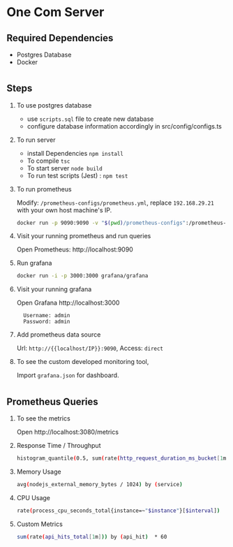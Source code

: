 # One Com Server

## Required Dependencies

- Postgres Database
- Docker

#

## Steps


1. To use postgres database
    - use `scripts.sql` file to create new database
    - configure database information accordingly in src/config/configs.ts

2. To run server
    - install Dependencies `npm install`
    - To compile `tsc` 
    - To start server `node build`
    - To run test scripts (Jest) :  `npm test`

3. To run prometheus

    Modify: `/prometheus-configs/prometheus.yml`, replace `192.168.29.21` with your own host machine's IP.  
    ```sh
    docker run -p 9090:9090 -v "$(pwd)/prometheus-configs":/prometheus-configs prom/prometheus --config.file=/prometheus-configs/prometheus.yml
    ```

4. Visit your running prometheus and run queries

    Open Prometheus: http://localhost:9090

5. Run grafana

    ```sh
    docker run -i -p 3000:3000 grafana/grafana
    ```

6. Visit your running grafana

    Open Grafana http://localhost:3000
  
    ```
      Username: admin
      Password: admin
    ```

7. Add prometheus data source 

    Url: `http://{{localhost/IP}}:9090`, Access: `direct`

8. To see the custom developed monitoring tool, 

    Import `grafana.json` for dashboard.

#

## Prometheus Queries

1. To see the metrics
    
      Open http://localhost:3080/metrics

2. Response Time / Throughput
    ```sh
    histogram_quantile(0.5, sum(rate(http_request_duration_ms_bucket[1m])) by (le, route, method))
    ```

3. Memory Usage
    ```sh
    avg(nodejs_external_memory_bytes / 1024) by (service)
    ```

4. CPU Usage
    ```sh
    rate(process_cpu_seconds_total{instance=~"$instance"}[$interval])
    ```

5. Custom Metrics
    ```sh
    sum(rate(api_hits_total[1m])) by (api_hit)  * 60
    ```
